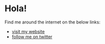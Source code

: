 # Hola!

Find me around the internet on the below links:
- [visit my website](https://arpit.tk)
- [follow me on twitter](https://twitter.com/arpitbatra123)



